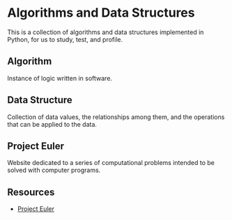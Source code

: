 <h1>Algorithms and Data Structures</h1>

<p>This is a collection of algorithms and data structures implemented in Python, for us to study, test, and profile.</p>

<h2>Algorithm</h2>

<p>Instance of logic written in software.</p>

<h2>Data Structure</h2>

<p>Collection of data values, the relationships among them, and the operations that can be applied to the data.</p>

<h2>Project Euler</h2>

<p>Website dedicated to a series of computational problems intended to be solved with computer programs.</p>

<h2>Resources</h2>

<ul>
 <li><a href="https://projecteuler.net/">Project Euler</a></li>
</ul>
